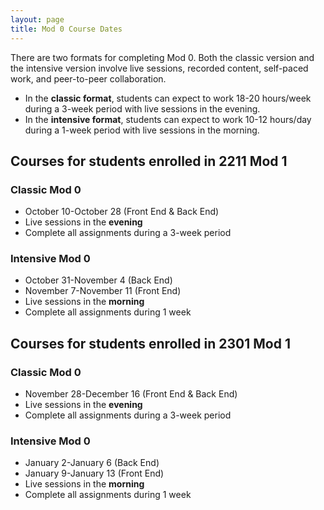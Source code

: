 ```yaml
---
layout: page
title: Mod 0 Course Dates
---
```


There are two formats for completing Mod 0. Both the classic version and the intensive version involve live sessions, recorded content, self-paced work, and peer-to-peer collaboration. 
- In the **classic format**, students can expect to work 18-20 hours/week during a 3-week period with live sessions in the evening. 
- In the **intensive format**, students can expect to work 10-12 hours/day during a 1-week period with live sessions in the morning.


## Courses for students enrolled in 2211 Mod 1

### Classic Mod 0
- October 10-October 28 (Front End & Back End)
- Live sessions in the **evening**
- Complete all assignments during a 3-week period

### Intensive Mod 0
- October 31-November 4 (Back End)
- November 7-November 11 (Front End)
- Live sessions in the **morning**
- Complete all assignments during 1 week

## Courses for students enrolled in 2301 Mod 1

### Classic Mod 0 
- November 28-December 16 (Front End & Back End)
- Live sessions in the **evening**
- Complete all assignments during a 3-week period

### Intensive Mod 0
- January 2-January 6 (Back End)
- January 9-January 13 (Front End)
- Live sessions in the **morning**
- Complete all assignments during 1 week


<br>
<br>
<br>